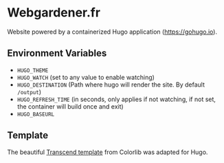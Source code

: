 # Webgardener.fr

Website powered by a containerized Hugo application (https://gohugo.io).

## Environment Variables

* `HUGO_THEME`
* `HUGO_WATCH` (set to any value to enable watching)
* `HUGO_DESTINATION` (Path where hugo will render the site. By default `/output`)
* `HUGO_REFRESH_TIME` (in seconds, only applies if not watching, if not set, the container will build once and exit)
* `HUGO_BASEURL`

## Template

The beautiful [Transcend template](https://colorlib.com/wp/template/transcend) from Colorlib was adapted for Hugo.
